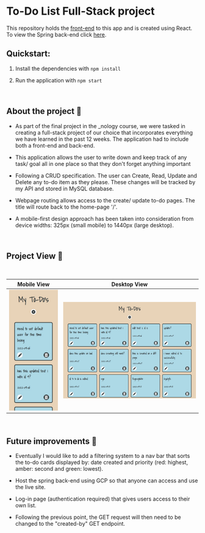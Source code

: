 # To-Do List Full-Stack project

This repository holds the [front-end](https://kav97.github.io/todo-frontend/) to this app and is created using React. To view the Spring back-end click [here](https://github.com/kav97/todo).

## Quickstart:

1. Install the dependencies with `npm install`

2. Run the application with `npm start`

</br>

## About the project 💭

- As part of the final project in the _nology course, we were tasked in creating a full-stack project of our choice that incorporates everything we have learned in the past 12 weeks. The application had to include both a front-end and back-end. 

- This application allows the user to write down and keep track of any task/ goal all in one place so that they don't forget anything important

- Following a CRUD specification. The user can Create, Read, Update and Delete any to-do item as they please. These changes will be tracked by my API and stored in MySQL database.

- Webpage routing allows access to the create/ update to-do pages. The title will route back to the home-page '/'.

- A mobile-first design approach has been taken into consideration from device widths: 325px (small mobile) to 1440px (large desktop).

</br>

## Project View 📱

</br>

| Mobile View | Desktop View |
|:---:|:---:|
|![](./src/assets/images/mobile-view.jpg)| ![](./src/assets/images/desktop-view.jpg)|

</br>

## Future improvements 🌟

- Eventually I would like to add a filtering system to a nav bar that sorts the to-do cards displayed by: date created and priority (red: highest, amber: second and green: lowest).

- Host the spring back-end using GCP so that anyone can access and use the live site.

- Log-in page (authentication required) that gives users access to their own list.

- Following the previous point, the GET request will then need to be changed to the "created-by" GET endpoint.